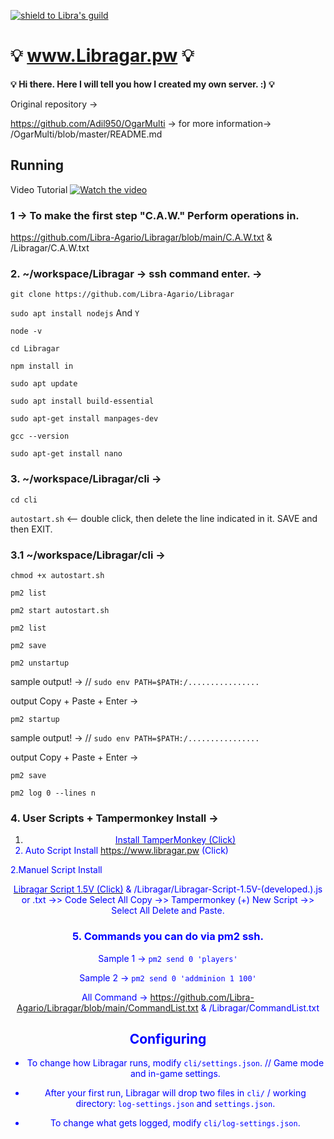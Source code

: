 [![shield to Libra's guild](https://discordapp.com/api/guilds/538054682699104256/embed.png?style=shield)](https://discord.gg/UuVHSZR)


# :bulb: www.Libragar.pw :bulb:
<b>:bulb: Hi there. Here I will tell you how I created my own server. :) :bulb:</b>

Original repository -> 

https://github.com/Adil950/OgarMulti -> for more information-> /OgarMulti/blob/master/README.md 

## Running
Video Tutorial [![Watch the video](https://i.imgur.com/RHqwwEU.png)](https://youtube.com/libraa)






### 1 -> To make the first step "C.A.W." Perform operations in.
https://github.com/Libra-Agario/Libragar/blob/main/C.A.W.txt    &   /Libragar/C.A.W.txt

### 2.  ~/workspace/Libragar -> ssh command enter. ->

`git clone https://github.com/Libra-Agario/Libragar`

`sudo apt install nodejs` And `Y`

`node -v`

`cd Libragar`

`npm install in`

`sudo apt update`

`sudo apt install build-essential`

`sudo apt-get install manpages-dev`

`gcc --version`

`sudo apt-get install nano`


### 3. ~/workspace/Libragar/cli -> 

`cd cli`

`autostart.sh`  <-- double click, then delete the line indicated in it. SAVE and then EXIT.

### 3.1  ~/workspace/Libragar/cli -> 

`chmod +x autostart.sh`

`pm2 list`

`pm2 start autostart.sh`

`pm2 list`

`pm2 save`



`pm2 unstartup` 

sample output! -> // `sudo env PATH=$PATH:/................`

output Copy + Paste + Enter -> 



`pm2 startup`

sample output! -> // `sudo env PATH=$PATH:/................`

output Copy + Paste + Enter -> 

`pm2 save`

`pm2 log 0 --lines n`


### 4. User Scripts + Tampermonkey Install ->

1. <center><a href="https://www.tampermonkey.net" "target=_blank"><font color=Blue> Install TamperMonkey (Click)</a>
2. Auto Script Install https://www.libragar.pw (Click) 
 
2.Manuel Script Install <center><a href=https://github.com/Libra-Agario/Libragar/blob/main/Libragar-Script-1.5V-(developed.).js/ target=_blank><font color=Blue>Libragar Script 1.5V (Click)</a>   &   /Libragar/Libragar-Script-1.5V-(developed.).js or .txt ->> Code Select All Copy ->> Tampermonkey (+) New Script  ->>  Select All Delete and Paste.


### 5. </b> Commands you can do via pm2 ssh.

Sample 1 ->  `pm2 send 0 'players'`

Sample 2 ->  `pm2 send 0 'addminion 1 100'`

All Command -> https://github.com/Libra-Agario/Libragar/blob/main/CommandList.txt   &   /Libragar/CommandList.txt








## Configuring

- To change how Libragar runs, modify `cli/settings.json`. // Game mode and in-game settings.

- After your first run, Libragar will drop two files in `cli/` / working directory: `log-settings.json` and `settings.json`.

- To change what gets logged, modify `cli/log-settings.json`.
